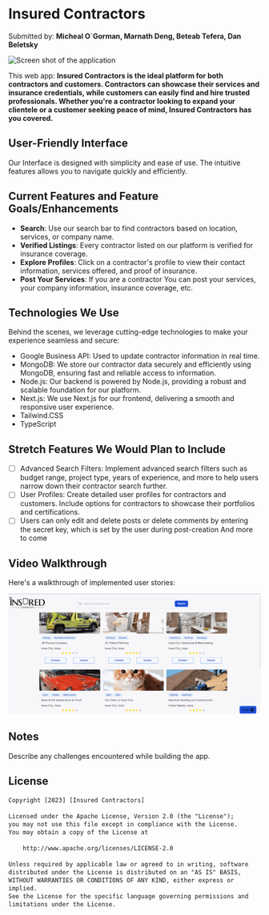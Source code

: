 # Insured Contractors

Submitted by: **Micheal O`Gorman, Marnath Deng, Beteab Tefera, Dan Beletsky**

![Screen shot of the application](https://i.imgur.com/5W0j02X.png)

This web app: **Insured Contractors is the ideal platform for both contractors and customers. Contractors can showcase their services and insurance credentials, while customers can easily find and hire trusted professionals. Whether you're a contractor looking to expand your clientele or a customer seeking peace of mind, Insured Contractors has you covered.**

## User-Friendly Interface
Our Interface is designed with simplicity and ease of use. The intuitive features allows you to navigate quickly and efficiently.

## Current Features and Feature Goals/Enhancements 
- **Search**: Use our search bar to find contractors based on location, services, or company name.
- **Verified Listings**: Every contractor listed on our platform is verified for insurance coverage.
- **Explore Profiles**: Click on a contractor's profile to view their contact information, services offered, and proof of insurance.
- **Post Your Services**: If you are a contractor You can post your services, your company information, insurance coverage, etc. 
## Technologies We Use
Behind the scenes, we leverage cutting-edge technologies to make your experience seamless and secure:
- Google Business API: Used to update contractor information in real time.
- MongoDB: We store our contractor data securely and efficiently using MongoDB, ensuring fast and reliable access to information.
- Node.js: Our backend is powered by Node.js, providing a robust and scalable foundation for our platform.
- Next.js: We use Next.js for our frontend, delivering a smooth and responsive user experience.
- Tailwind.CSS
- TypeScript

## Stretch Features We Would Plan to Include
- [ ] Advanced Search Filters: Implement advanced search filters such as budget range, project type, years of experience, and more to help users narrow down their contractor search further.
- [ ] User Profiles: Create detailed user profiles for contractors and customers. Include options for contractors to showcase their portfolios and certifications.
- [ ] Users can only edit and delete posts or delete comments by entering the secret key, which is set by the user during post-creation
And more to come

## Video Walkthrough

Here's a walkthrough of implemented user stories:

<img src='https://github.com/michaelforgit/insured-contractors/blob/main/Walkthrough.gif' title='Video Walkthrough' width='' alt='Video Walkthrough' />

<!-- Replace this with whatever GIF tool you used! -->
<!-- Recommended tools:
[Kap](https://getkap.co/) for macOS
[ScreenToGif](https://www.screentogif.com/) for Windows
[peek](https://github.com/phw/peek) for Linux. -->

## Notes

Describe any challenges encountered while building the app.


## License

    Copyright [2023] [Insured Contractors]

    Licensed under the Apache License, Version 2.0 (the "License");
    you may not use this file except in compliance with the License.
    You may obtain a copy of the License at

        http://www.apache.org/licenses/LICENSE-2.0

    Unless required by applicable law or agreed to in writing, software
    distributed under the License is distributed on an "AS IS" BASIS,
    WITHOUT WARRANTIES OR CONDITIONS OF ANY KIND, either express or implied.
    See the License for the specific language governing permissions and
    limitations under the License.
